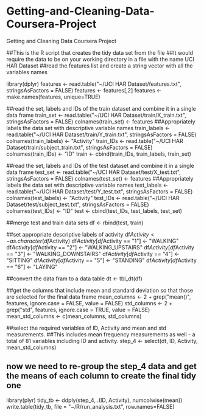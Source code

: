 # Getting-and-Cleaning-Data-Coursera-Project
Getting and Cleaning Data Coursera Project

##This is the R script that creates the tidy data set from the file
##It would require the data to be on your working directory in a file with the name UCI HAR Dataset
##read the features list and create a string vector with all the variables names

library(dplyr)
features <- read.table("~/UCI HAR Dataset/features.txt", stringsAsFactors = FALSE)
features <- features[,2]
features <- make.names(features, unique=TRUE)

##read the set, labels and IDs of the train dataset and combine it in a single data frame
train_set <- read.table("~/UCI HAR Dataset/train/X_train.txt", stringsAsFactors = FALSE)
            colnames(train_set) <- features ##Appropriately labels the data set with descriptive variable names
train_labels <- read.table("~/UCI HAR Dataset/train/Y_train.txt", stringsAsFactors = FALSE)
            colnames(train_labels) <- "Activity"
train_IDs <- read.table("~/UCI HAR Dataset/train/subject_train.txt", stringsAsFactors = FALSE)
            colnames(train_IDs) <- "ID"
train <- cbind(train_IDs, train_labels, train_set)

##read the set, labels and IDs of the test dataset and combine it in a single data frame
test_set <- read.table("~/UCI HAR Dataset/test/X_test.txt", stringsAsFactors = FALSE)
            colnames(test_set) <- features ##Appropriately labels the data set with descriptive variable names
test_labels <- read.table("~/UCI HAR Dataset/test/Y_test.txt", stringsAsFactors = FALSE)
            colnames(test_labels) <- "Activity"
test_IDs <- read.table("~/UCI HAR Dataset/test/subject_test.txt", stringsAsFactors = FALSE)
            colnames(test_IDs) <- "ID"
test <- cbind(test_IDs, test_labels, test_set)

##merge test and train data sets
  df <- rbind(test, train)

##set appropriate descriptive labels of activity
  df$Activity <- as.character(df$Activity)
  df$Activity[df$Activity == "1"] <- "WALKING"
  df$Activity[df$Activity == "2"] <- "WALKING_UPSTAIRS"
  df$Activity[df$Activity == "3"] <- "WALKING_DOWNSTAIRS"
  df$Activity[df$Activity == "4"] <- "SITTING"
  df$Activity[df$Activity == "5"] <- "STANDING"
  df$Activity[df$Activity == "6"] <- "LAYING"

##convert the data fram to a data table
  dt <- tbl_dt(df)

##get the columns that include mean and standard deviation so that those are selected for the final data frame
  mean_columns <- 2 + grep("mean()", features, ignore.case = FALSE, value = FALSE)
  std_columns <- 2 + grep("std", features, ignore.case = TRUE, value = FALSE)
  mean_std_columns <- c(mean_columns, std_columns)

##select the required variables of ID, Activity and mean and std measurements. 
##This includes mean frequency measurements as well - a total of 81 variables including ID and activity. 
  step_4 <- select(dt, ID, Activity, mean_std_columns)

## now we need to re-group the step_4 data and get the means of each column to create the final tidy one
library(plyr)
tidy_tb <- ddply(step_4, .(ID, Activity), numcolwise(mean))
write.table(tidy_tb, file = "~/R/run_analysis.txt", row.names=FALSE)

